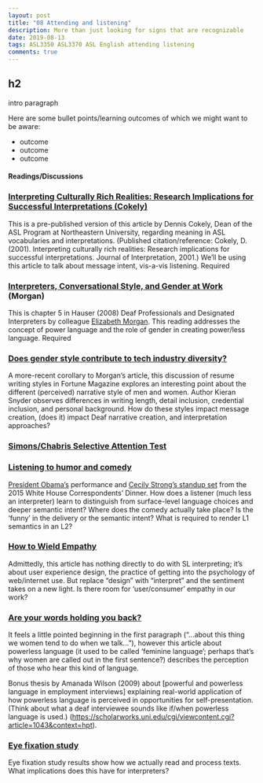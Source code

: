 ```yaml
---
layout: post
title: "08 Attending and listening"
description: More than just looking for signs that are recognizable
date: 2019-08-13
tags: ASL3350 ASL3370 ASL English attending listening
comments: true 
---
```


## h2

<p class="lead">intro paragraph</p>

Here are some bullet points/learning outcomes of which we might want to be aware:
* outcome
* outcome
* outcome

#### Readings/Discussions

### [Interpreting Culturally Rich Realities: Research Implications for Successful Interpretations (Cokely)](http://)
This is a pre-published version of this article by Dennis Cokely, Dean of the ASL Program at Northeastern University, regarding meaning in ASL vocabularies and interpretations. (Published citation/reference: Cokely, D. (2001). Interpreting culturally rich realities: Research implications for successful interpretations. Journal of Interpretation, 2001.) We’ll be using this article to talk about message intent, vis-a-vis listening. <span class="c-badge c-badge-pill c-badge-danger">Required</span>

### [Interpreters, Conversational Style, and Gender at Work](http://) (Morgan)
This is chapter 5 in Hauser (2008) Deaf Professionals and Designated Interpreters by colleague [Elizabeth Morgan](http://www.linkedin.com/pub/elizabeth-morgan/48/b23/821). This reading addresses the concept of power language and the role of gender in creating power/less language. <span class="c-badge c-badge-pill c-badge-danger">Required</span>

### [Does gender style contribute to tech industry diversity?](http://)
A more-recent corollary to Morgan’s article, this discussion of resume writing styles in Fortune Magazine explores an interesting point about the different (perceived) narrative style of men and women. Author Kieran Snyder observes differences in writing length, detail inclusion, credential inclusion, and personal background. How do these styles impact message creation, (does it) impact Deaf narrative creation, and interpretation approaches?

### [Simons/Chabris Selective Attention Test](http://)

### [Listening to humor and comedy](http://)
[President Obama’s](https://www.youtube.com/watch?v=NM6d06ALBVA) performance and [Cecily Strong’s standup set](https://www.youtube.com/watch?v=uH5XAeKdrjM) from the 2015 White House Correspondents’ Dinner. How does a listener (much less an interpreter) learn to distinguish from surface-level language choices and deeper semantic intent? Where does the comedy actually take place? Is the ‘funny’ in the delivery or the semantic intent? What is required to render L1 semantics in an L2?

### [How to Wield Empathy](http://www.rosenfeldmedia.com/books/mental-models/how_to_wield_empathy)
Admittedly, this article has nothing directly to do with SL interpreting; it’s about user experience design, the practice of getting into the psychology of web/internet use. But replace “design” with “interpret” and the sentiment takes on a new light. Is there room for ‘user/consumer’ empathy in our work?

### [Are your words holding you back?](https://www.redbookmag.com/life/how-to/a2219/words-holding-you-back/)
It feels a little pointed beginning in the first paragraph (“...about this thing we women tend to do when we talk...”), however this article about powerless language (it used to be called ‘feminine language’; perhaps that’s why women are called out in the first sentence?) describes the perception of those who hear this kind of language.

Bonus thesis by Amanada Wilson (2009) about [powerful and powerless language in employment interviews] explaining real-world application of how powerless language is perceived in opportunities for self-presentation. (Think about what a deaf interviewee sounds like if/when powerless language is used.) (https://scholarworks.uni.edu/cgi/viewcontent.cgi?article=1043&context=hpt).

### [Eye fixation study](https://twitter.com/agabojko/status/425701461142405120)
Eye fixation study results show how we actually read and process texts. What implications does this have for interpreters?